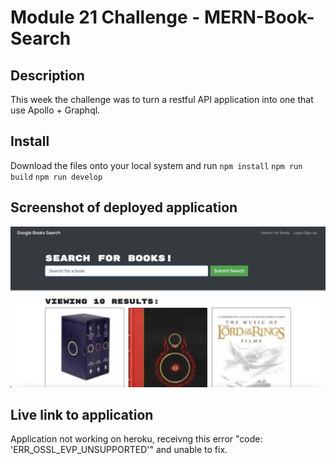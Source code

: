 # Module 21 Challenge - MERN-Book-Search

## Description

This week the challenge was to turn a restful API application into one that use Apollo + Graphql.

## Install

Download the files onto your local system and run `npm install`
`npm run build`
`npm run develop`

## Screenshot of deployed application

![Screenshot of Application](./images/screenshot.png)

## Live link to application

Application not working on heroku, receivng this error "code: 'ERR_OSSL_EVP_UNSUPPORTED'" and unable to fix.

